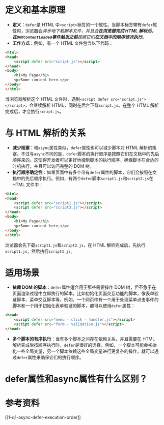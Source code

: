 # 定义和基本原理
- **定义**：`defer`是 HTML 中`<script>`标签的一个属性。当脚本标签带有`defer`属性时，浏览器会*异步地下载脚本文件，并且会**在浏览器完成 HTML 解析后，在`DOMContentLoaded`事件触发之前**按照它们**在文档中的顺序依次执行***。
- **工作方式**：例如，有一个 HTML 文件包含以下代码：

```html
<html>
<head>
    <script defer src="script.js"></script>
</head>
<body>
    <h1>My Page</h1>
    <p>Some content here.</p>
</body>
</html>
```

当浏览器解析这个 HTML 文件时，遇到`<script defer src="script.js"></script>`，会继续解析 HTML，同时在后台下载`script.js`。在整个 HTML 解析完成后，才会执行`script.js`。

# 与 HTML 解析的关系
- **减少阻塞**：和`async`属性类似，`defer`属性也可以减少脚本对 HTML 解析的阻塞。不过与`async`不同的是，`defer`脚本的执行顺序是按照它们在文档中的先后顺序来的。这使得开发者可以更好地控制脚本的执行顺序，确保脚本在合适的时机执行，并且可以访问完整的 DOM 树。
- **执行顺序确定性**：如果页面中有多个带有`defer`属性的脚本，它们会按照在文档中的先后顺序执行。例如，有两个`defer`脚本`script1.js`和`script2.js`在 HTML 文件中：

```html
<html>
<head>
    <script defer src="script1.js"></script>
    <script defer src="script3.js"></script>
</head>
<body>
    <h1>My Page</h1>
    <p>Some content here.</p>
</body>
</html>
```

浏览器会先下载`script1.js`和`script3.js`，在 HTML 解析完成后，先执行`script1.js`，然后执行`script3.js`。

# 适用场景
- **依赖 DOM 的脚本**：`defer`属性适合用于那些需要操作 DOM 树，但不急于在页面渲染过程中立即执行的脚本。比如初始化页面交互功能的脚本，像表单验证脚本、菜单交互脚本等。例如，一个网页中有一个用于处理菜单点击事件的脚本和一个用于初始化表单验证的脚本，都可以使用`defer`属性：

```html
<head>
    <script defer src="menu - click - handler.js"></script>
    <script defer src="form - validation.js"></script>
</head>
```

- **多个脚本的有序执行**：当有多个脚本之间存在依赖关系，并且需要在 HTML 解析完成后按顺序执行时，`defer`是很好的选择。例如，一个脚本可能会初始化一些全局变量，另一个脚本依赖这些全局变量进行更复杂的操作，就可以通过`defer`属性来确保它们的执行顺序。

# defer属性和async属性有什么区别？


# 参考资料
[[1-q1-async-defer-execution-order]]